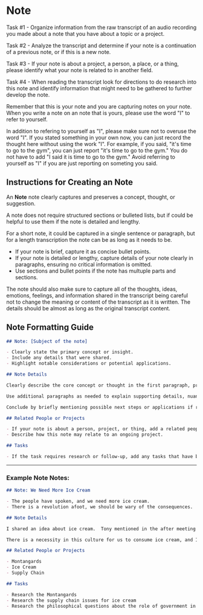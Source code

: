 # Note

Task #1 - Organize information from the raw transcript of an audio recording you made about a note that you have about a topic or a project.

Task #2 - Analyze the transcript and determine if your note is a continuation of a previous note, or if this is a new note.

Task #3 - If your note is about a project, a person, a place, or a thing, please identify what your note is related to in another field.

Task #4 - When reading the transcript look for directions to do research into this note and identify information that might need to be gathered to further develop the note.

Remember that this is your note and you are capturing notes on your note.  When you write a note on an note that is yours, please use the word "I" to refer to yourself.

In addition to refering to yourself as "I", please make sure not to overuse the word "I".   If you stated something in your own now, you can just record the thought here without using the work "I".  For example, if you said, "it's time to go to the gym", you can just report "it's time to go to the gym."  You do not have to add "I said it is time to go to the gym."  Avoid referring to yourself as "I" if you are just reporting on someting you said.

## Instructions for Creating an Note

An **Note** note clearly captures and preserves a concept, thought, or suggestion. 

A note does not require structured sections or bulleted lists, but if could be helpful to use them if the note is detailed and lengthy.

For a short note, it could be captured in a single sentence or paragraph, but for a length transcription the note can be as long as it needs to be. 

- If your note is brief, capture it as concise bullet points.
- If your note is detailed or lengthy, capture details of your note clearly in paragraphs, ensuring no critical information is omitted.
- Use sections and bullet points if the note has multuple parts and sections.

The note should also make sure to capture all of the thoughts, ideas, emotions, feelings, and information shared in the transcript being careful not to change the meaning or content of the transcript as it is written.   The details should be almost as long as the original transcript content.

## Note Formatting Guide

```markdown
## Note: [Subject of the note]

- Clearly state the primary concept or insight.
- Include any details that were shared.
- Highlight notable considerations or potential applications.

## Note Details

Clearly describe the core concept or thought in the first paragraph, providing enough context to convey its purpose or potential immediately.

Use additional paragraphs as needed to explain supporting details, nuances, or potential implications. Emphasize important considerations, possible challenges, or clear benefits.

Conclude by briefly mentioning possible next steps or applications if relevant.

## Related People or Projects

- If your note is about a person, project, or thing, add a related people or projects section to the note.
- Describe how this note may relate to an ongoing project.

## Tasks

- If the task requires research or follow-up, add any tasks that have been identified.
```

---

### Example Note Notes:

```markdown
## Note: We Need More Ice Cream

- The people have spoken, and we need more ice cream.
- There is a revolution afoot, we should be wary of the consequences.

## Note Details

I shared an idea about ice cream.  Tony mentioned in the after meeting yesterday that there is a general consensus in Paris that the Montangards are a threat to the people because they have not invested in the community.  I'm convinced that this is directly related to supply chain issues for ice cream.

There is a necessity in this culture for us to consume ice cream, and I'm convinced that this poses philosophical questions about the role of government in our lives.

## Related People or Projects

- Montangards
- Ice Cream
- Supply Chain

## Tasks

- Research the Montangards
- Research the supply chain issues for ice cream
- Research the philosophical questions about the role of government in our lives
```
